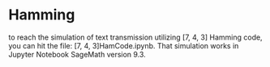 # Hamming
to reach the simulation of text transmission utilizing [7, 4, 3] Hamming code, you can hit the file: [7, 4, 3]HamCode.ipynb. That simulation works in Jupyter Notebook SageMath version 9.3.
